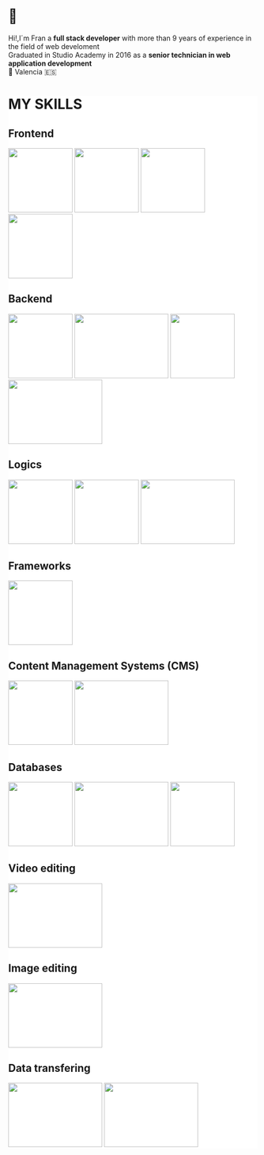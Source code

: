 # 👋
Hi!,I´m Fran a <b>full stack developer</b> with more than 9 years of experience in the field of web develoment
</br>
Graduated in Studio Academy in 2016 as a <b>senior technician in web application development</b>
</br>
📌 Valencia 🇪🇸


<div id="skills" style="background-color:white">

# MY SKILLS

## Frontend
<img src="https://www.freepnglogos.com/uploads/html5-logo-png/html5-logo-image-logo-html-7.png" style="width:130px; height:130px">
<img src="https://cdn.freebiesupply.com/logos/large/2x/css3-logo-png-transparent.png" style="width:130px; height:130px">
<img src="https://upload.wikimedia.org/wikipedia/commons/thumb/b/b2/Bootstrap_logo.svg/1280px-Bootstrap_logo.svg.png"style="width:130px; height:130px">
<img src="https://cdn.freebiesupply.com/logos/large/2x/node-sass-logo-svg-vector.svg"style="width:130px; height:130px">

## Backend
<img src="https://www.php.net/images/logos/new-php-logo.svg" style="width:130px; height:130px">
<img src="https://cdn.freebiesupply.com/logos/large/2x/nodejs-1-logo-png-transparent.png" style="width:190px; height:130px">
<img src="https://upload.wikimedia.org/wikipedia/commons/thumb/c/c3/Python-logo-notext.svg/1869px-Python-logo-notext.svg.png" style="width:130px; height:130px">
<img src="https://upload.wikimedia.org/wikipedia/commons/8/87/Sql_data_base_with_logo.png" style="width:190px; height:130px">


## Logics
<img src="https://upload.wikimedia.org/wikipedia/commons/thumb/6/6a/JavaScript-logo.png/800px-JavaScript-logo.png" style="width:130px; height:130px">
<img src="https://upload.wikimedia.org/wikipedia/commons/thumb/4/4c/Typescript_logo_2020.svg/2048px-Typescript_logo_2020.svg.png" style="width:130px; height:130px">
<img src="https://cursosdedesarrollo.com/wp-content/uploads/2019/08/angularjs-logo-600x394.png" style="width:190px; height:130px">


## Frameworks

<img src="https://logowik.com/content/uploads/images/angular9826.logowik.com.webp" style="width:130px; height:130px">


## Content Management Systems (CMS)

<img src="https://upload.wikimedia.org/wikipedia/commons/9/93/Wordpress_Blue_logo.png" style="width:130px; height:130px">
<img src="https://global-uploads.webflow.com/5f8b0a1abe69652278dad51c/62672360adb8a907fbed8f87_d9149f6d.png" style="width:190px; height:130px">


## Databases

<img src="https://www.freepnglogos.com/uploads/logo-mysql-png/logo-mysql-mysql-and-moodle-elearningworld-5.png" style="width:130px; height:130px">
<img src="https://upload.wikimedia.org/wikipedia/commons/b/bd/Firebase_Logo.png" style="width:190px; height:130px">
<img src="https://upload.wikimedia.org/wikipedia/commons/thumb/f/f1/Microsoft_Office_Access_%282019-present%29.svg/2097px-Microsoft_Office_Access_%282019-present%29.svg.png" style="width:130px; height:130px">

## Video editing

<img src="https://download.logo.wine/logo/Adobe_Premiere_Pro/Adobe_Premiere_Pro-Logo.wine.png" style="width:190px; height:130px">

## Image editing

<img src="https://download.logo.wine/logo/GIMP/GIMP-Logo.wine.png" style="width:190px; height:130px">

## Data transfering

<img src="https://git-scm.com/images/logos/downloads/Git-Logo-2Color.png" style="width:190px; height:130px">
<img src="https://media.licdn.com/dms/image/C4E12AQFf4LJR49lXQg/article-cover_image-shrink_600_2000/0/1576293100655?e=2147483647&v=beta&t=TQZSXJoMiK-Fv_L-Sro1k0zP026xbHp3IHY8EogWIx8" style="width:190px; height:130px">



</div>


